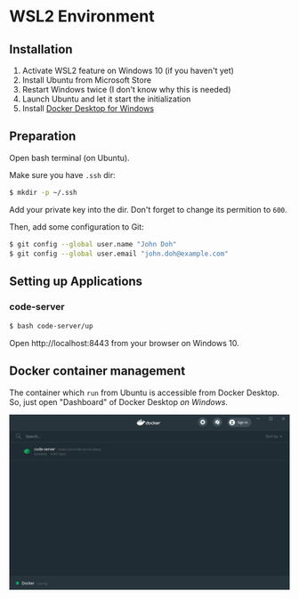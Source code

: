 # WSL2 Environment

## Installation

1. Activate WSL2 feature on Windows 10 (if you haven't yet)
2. Install Ubuntu from Microsoft Store
3. Restart Windows twice (I don't know why this is needed)
4. Launch Ubuntu and let it start the initialization
5. Install [Docker Desktop for Windows](https://hub.docker.com/editions/community/docker-ce-desktop-windows/)

## Preparation

Open bash terminal (on Ubuntu).

Make sure you have `.ssh` dir:

```bash
$ mkdir -p ~/.ssh
```

Add your private key into the dir. Don't forget to change its permition to `600`.

Then, add some configuration to Git:

```bash
$ git config --global user.name "John Doh"
$ git config --global user.email "john.doh@example.com"
```

## Setting up Applications

### code-server

```bash
$ bash code-server/up
```

Open http://localhost:8443 from your browser on Windows 10.

## Docker container management

The container which `run` from Ubuntu is accessible from Docker Desktop. So, just open "Dashboard" of Docker Desktop *on Windows*.

![Docker Desktop](assets/docker-win.png)

